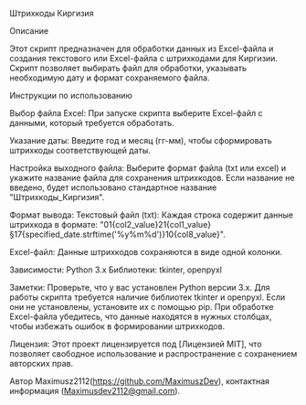 Штрихкоды Киргизия

Описание


Этот скрипт предназначен для обработки данных из Excel-файла и создания текстового или Excel-файла с штрихкодами для Киргизии. Скрипт позволяет выбирать файл для обработки, указывать необходимую дату и формат сохраняемого файла.


Инструкции по использованию


Выбор файла Excel: При запуске скрипта выберите Excel-файл с данными, который требуется обработать.

Указание даты: Введите год и месяц (гг-мм), чтобы сформировать штрихкоды соответствующей даты.

Настройка выходного файла: Выберите формат файла (txt или excel) и укажите название файла для сохранения штрихкодов. Если название не введено, будет использовано стандартное название "Штрихкоды_Киргизия".

Формат вывода:
Текстовый файл (txt): Каждая строка содержит данные штрихкода в формате: "01{col2_value}21{col1_value}§17{specified_date.strftime('%y%m%d')}10{col8_value}".

Excel-файл: Данные штрихкодов сохраняются в виде одной колонки.

Зависимости:
Python 3.x
Библиотеки: tkinter, openpyxl

Заметки: 
Проверьте, что у вас установлен Python версии 3.x.
Для работы скрипта требуется наличие библиотек tkinter и openpyxl. Если они не установлены, установите их с помощью pip.
При обработке Excel-файла убедитесь, что данные находятся в нужных столбцах, чтобы избежать ошибок в формировании штрихкодов.


Лицензия:
Этот проект лицензируется под [Лицензией MIT], что позволяет свободное использование и распространение с сохранением авторских прав.

Автор
Maximusz2112(https://github.com/MaximuszDev), контактная информация (Maximusdev2112@gmail.com).
